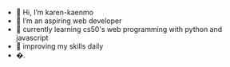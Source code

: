 - 👋 Hi, I’m karen-kaenmo
- 👀 I’m an aspiring web developer
- 🌱  currently learning cs50's web programming with python and javascript
- 💞️  improving my skills daily 
- �.

<!---
kaenmo/kaenmo is a ✨ special ✨ repository because its `README.md` (this file) appears on your GitHub profile.
You can click the Preview link to take a look at your changes.
--->
